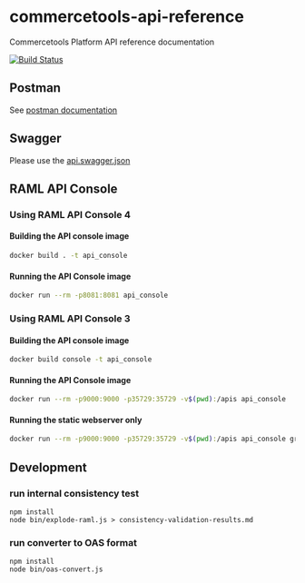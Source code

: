 # commercetools-api-reference
Commercetools Platform API reference documentation

[![Build Status](https://travis-ci.org/commercetools/commercetools-api-reference.svg?branch=master)](https://travis-ci.org/commercetools/commercetools-api-reference)

## Postman

See [postman documentation](postman/)

## Swagger

Please use the [api.swagger.json](api.swagger.json)


## RAML API Console

### Using RAML API Console 4

#### Building the API console image

```bash
docker build . -t api_console
```

#### Running the API Console image

```bash
docker run --rm -p8081:8081 api_console
```


### Using RAML API Console 3

#### Building the API console image

```bash
docker build console -t api_console
```

#### Running the API Console image

```bash
docker run --rm -p9000:9000 -p35729:35729 -v$(pwd):/apis api_console
```

#### Running the static webserver only

```bash
docker run --rm -p9000:9000 -p35729:35729 -v$(pwd):/apis api_console grunt connect:livereload:keepalive
```

## Development

### run internal consistency test
```
npm install
node bin/explode-raml.js > consistency-validation-results.md
```
### run converter to OAS format
```
npm install
node bin/oas-convert.js
```
